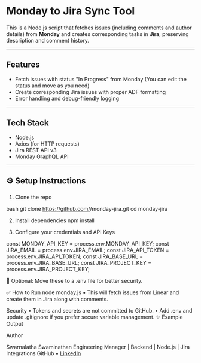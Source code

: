 #  Monday to Jira Sync Tool

This is a Node.js script that fetches issues (including comments and author details) from **Monday** and creates corresponding tasks in **Jira**, preserving description and comment history.

---

## Features

- Fetch issues with status "In Progress" from Monday (You can edit the status and move as you need)
- Create corresponding Jira issues with proper ADF formatting
- Error handling and debug-friendly logging

---

## Tech Stack

- Node.js
- Axios (for HTTP requests)
- Jira REST API v3
- Monday GraphQL API
---

## ⚙️ Setup Instructions

### 
1. Clone the repo

bash
git clone https://github.com/<your-username>/monday-jira.git
cd monday-jira

2. Install dependencies
npm install

3. Configure your credentials and API Keys

const MONDAY_API_KEY = process.env.MONDAY_API_KEY;
const JIRA_EMAIL = process.env.JIRA_EMAIL;
const JIRA_API_TOKEN = process.env.JIRA_API_TOKEN;
const JIRA_BASE_URL = process.env.JIRA_BASE_URL;
const JIRA_PROJECT_KEY = process.env.JIRA_PROJECT_KEY;

🔐 Optional: Move these to a .env file for better security.

✅ How to Run
node monday.js
	•	This will fetch issues from Linear and create them in Jira along with comments.

Security
	•	Tokens and secrets are not committed to GitHub.
	•	Add .env and update .gitignore if you prefer secure variable management.
✨ Example Output

Author

Swarnalatha Swaminathan
Engineering Manager | Backend | Node.js | Jira Integrations
GitHub • [LinkedIn](https://www.linkedin.com/in/swarnalathatech/)
